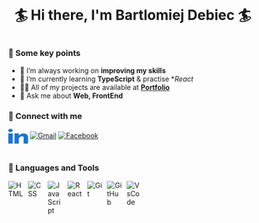 <h1 align="center">🏄‍ Hi there, I'm Bartlomiej Debiec 🏄‍<h1>

### 🚀 Some key points

- 🔭 I’m always working on **improving my skills**
- 🌱 I’m currently learning **TypeScript** & practise **React*
- 👨‍💻 All of my projects are available at **<a href="https://github.com/bartekdbc?tab=repositories" target="_blank">Portfolio</a>**
- 💬 Ask me about **Web, FrontEnd**

### 🔗 Connect with me

<div align="left">
         <a href="https://www.linkedin.com/in/bartek-d%C4%99biec-819333261" target="blank"><img align="center" src="https://raw.githubusercontent.com/khanhduy1407/gh-profile-generator/master/src/images/icons/Social/linked-in-alt.svg" alt="https://www.linkedin.com/in/bartek-d%C4%99biec-819333261" height="30" width="40" /></a>
         <a href="mailto:bartekdbc@gmail.com"><img alt="Gmail" src="https://img.shields.io/badge/Gmail-D14836?style=for-the-badge&logo=gmail&logoColor=white"/></a>
         <a href="https://www.facebook.com/bartekdbc"><img alt="Facebook" src="https://img.shields.io/badge/Facebook-%231877F2.svg?style=for-the-badge&logo=Facebook&logoColor=white" /></a>
</div>

#
           
### 🧰 Languages and Tools
    
<imge align="left" alt="Babel" width="30px" style="padding-right:10px;" src="https://www.vectorlogo.zone/logos/babeljs/babeljs-icon.svg" alt="babel" />
<img align="left" alt="HTML" width="30px" style="padding-right:10px;" src="https://cdn.jsdelivr.net/gh/devicons/devicon/icons/html5/html5-plain.svg" />
<img align="left" alt="CSS" width="30px" style="padding-right:10px;" src="https://cdn.jsdelivr.net/gh/devicons/devicon/icons/css3/css3-plain.svg" />
<img align="left" alt="JavaScript" width="30px" style="padding-right:10px;" src="https://cdn.jsdelivr.net/gh/devicons/devicon/icons/javascript/javascript-plain.svg" />
<img align="left" alt="React" width="30px" style="padding-right:10px;" src="https://cdn.jsdelivr.net/gh/devicons/devicon/icons/react/react-original.svg" />
<img align="left" alt="Git" width="30px" style="padding-right:10px;" src="https://cdn.jsdelivr.net/gh/devicons/devicon/icons/git/git-original.svg" />
<img align="left" alt="GitHub" width="30px" style="padding-right:10px;" src="https://cdn.jsdelivr.net/gh/devicons/devicon/icons/github/github-original.svg" />
<img align="left" alt="VsCode" width="30px" style="padding-right:10px;" src="https://cdn.jsdelivr.net/gh/devicons/devicon/icons/vscode/vscode-original.svg" />
